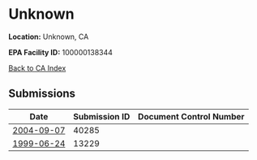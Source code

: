 # Unknown

**Location:** Unknown, CA

**EPA Facility ID:** 100000138344

[Back to CA Index](../../index.md)

## Submissions

| Date | Submission ID | Document Control Number |
|------|--------------|-------------------------|
| [2004-09-07](submissions/40285.md) | 40285 |  |
| [1999-06-24](submissions/13229.md) | 13229 |  |
